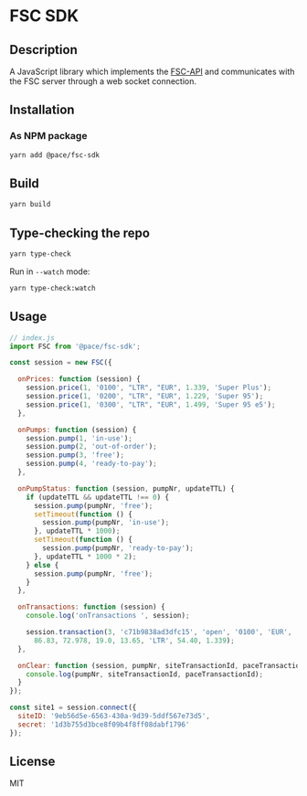 # FSC SDK

## Description
A JavaScript library which implements the [FSC-API](https://www.notion.so/pacetelematics/PACE-Fueling-Site-Connect-API-dc609d941f5c410fadf567892158c8b0) and communicates with the FSC
server through a web socket connection.

## Installation
### As NPM package
```bash
yarn add @pace/fsc-sdk
```

## Build
```bash
yarn build
```

## Type-checking the repo

```sh
yarn type-check
```

Run in `--watch` mode:

```sh
yarn type-check:watch
```

## Usage

```js
// index.js
import FSC from '@pace/fsc-sdk';

const session = new FSC({

  onPrices: function (session) {
    session.price(1, '0100', "LTR", "EUR", 1.339, 'Super Plus');
    session.price(1, '0200', "LTR", "EUR", 1.229, 'Super 95');
    session.price(1, '0300', "LTR", "EUR", 1.499, 'Super 95 e5');
  },

  onPumps: function (session) {
    session.pump(1, 'in-use');
    session.pump(2, 'out-of-order');
    session.pump(3, 'free');
    session.pump(4, 'ready-to-pay');
  },

  onPumpStatus: function (session, pumpNr, updateTTL) {
    if (updateTTL && updateTTL !== 0) {
      session.pump(pumpNr, 'free');
      setTimeout(function () {
        session.pump(pumpNr, 'in-use');
      }, updateTTL * 1000);
      setTimeout(function () {
        session.pump(pumpNr, 'ready-to-pay');
      }, updateTTL * 1000 * 2);
    } else {
      session.pump(pumpNr, 'free');
    }
  },

  onTransactions: function (session) {
    console.log('onTransactions ', session);

    session.transaction(3, 'c71b9838ad3dfc15', 'open', '0100', 'EUR',
      86.83, 72.978, 19.0, 13.65, 'LTR', 54.40, 1.339);
  },

  onClear: function (session, pumpNr, siteTransactionId, paceTransactionId) {
    console.log(pumpNr, siteTransactionId, paceTransactionId);
  }
});

const site1 = session.connect({
  siteID: '9eb56d5e-6563-430a-9d39-5ddf567e73d5',
  secret: '1d3b755d3bce8f09b4f8ff08dabf1796'
});

```


## License
MIT
